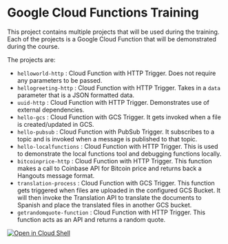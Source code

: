 # Google Cloud Functions Training

This project contains multiple projects that will be used during the training. Each of the projects is a Google Cloud Function that will be demonstrated during the course.

The projects are:

 - `helloworld-http` : Cloud Function with HTTP Trigger. Does not require any parameters to be passed.
 - `hellogreeting-http` : Cloud Function with HTTP Trigger. Takes in a `data` parameter that is a JSON formatted data.
 - `uuid-http` : Cloud Function with HTTP Trigger. Demonstrates use of external dependencies. 
 - `hello-gcs` : Cloud Function with GCS Trigger. It gets invoked when a file is created/updated in GCS. 
 - `hello-pubsub` : Cloud Function with PubSub Trigger. It subscribes to a topic and is invoked when a message is published to that topic. 
 - `hello-localfunctions` : Cloud Function with HTTP Trigger. This is used to demonstrate the local functions tool and debugging functions locally.
 - `bitcoinprice-http` : Cloud Function with HTTP Trigger. This function makes a call to Coinbase API for Bitcoin price and returns back a Hangouts message format. 
 - `translation-process` : Cloud Function with GCS Trigger. This function gets triggered when files are uploaded in the configured GCS Bucket. It will then invoke the Translation API to translate the documents to Spanish and place the translated files in another GCS bucket.
 - `getrandomquote-function` : Cloud Function with HTTP Trigger. This function acts as an API and returns a random quote.
 
 
 [![Open in Cloud Shell](http://gstatic.com/cloudssh/images/open-btn.png)](https://console.cloud.google.com/cloudshell/open?git_repo=https://github.com/rominirani/googlecloudfunctions-training)
